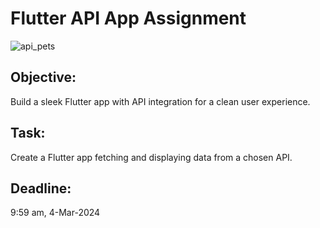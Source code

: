 # Flutter API App Assignment
![api_pets](https://github.com/Saod5557/HW-10/assets/124809082/789598d7-ec52-45c4-bcd2-2de988b8e79d)


## Objective:
Build a sleek Flutter app with API integration for a clean user experience.

## Task:
Create a Flutter app fetching and displaying data from a chosen API.

## Deadline:
9:59 am, 4-Mar-2024
